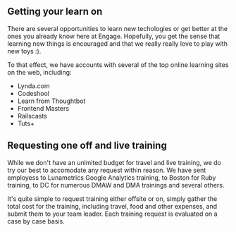 ## Getting your learn on

There are several opportunities to learn new techologies or get better at the ones you already know here at Engage.  Hopefully, you get the sense that learning new things is encouraged and that we really really love to play with new toys :).  

To that effect, we have accounts with several of the top online learning sites on the web, including:

- Lynda.com
- Codeshool
- Learn from Thoughtbot
- Frontend Masters
- Railscasts
- Tuts+

## Requesting one off and live training

While we don't have an unlmited budget for travel and live training, we do try our best to accomodate any request within reason.  We have sent employess to Lunametrics Google Analytics training, to Boston for Ruby training, to DC for numerous DMAW and DMA trainings and several others.  

It's quite simple to request training either offsite or on, simply gather the total cost for the training, including travel, food and other expenses, and submit them to your team leader.  Each training request is evaluated on a case by case basis.


